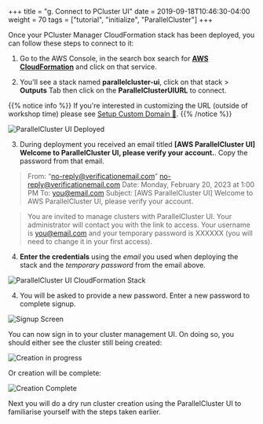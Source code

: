 +++
title = "g. Connect to PCluster UI"
date = 2019-09-18T10:46:30-04:00
weight = 70
tags = ["tutorial", "initialize", "ParallelCluster"]
+++

Once your PCluster Manager CloudFormation stack has been deployed, you can follow these steps to connect to it:

1. Go to the AWS Console, in the search box search for [**AWS CloudFormation**](https://console.aws.amazon.com/cloudformation/home) and click on that service.

2. You'll see a stack named **parallelcluster-ui**, click on that stack > **Outputs** Tab then click on the **ParallelClusterUIURL** to connect.

{{% notice info %}}
If you're interested in customizing the URL (outside of workshop time) please see [Setup Custom Domain 🔗](https://pcluster.cloud/02-tutorials/08-custom-domain.html).
{{% /notice %}}

![ParallelCluster UI Deployed](/images/hpc-aws-parallelcluster-workshop/lab1-pcluster-workshop-07-pcluster-deployed.png)

3. During deployment you received an email titled **[AWS ParallelCluster UI] Welcome to ParallelCluster UI, please verify your account.**. Copy the password from that email.

> From: “no-reply@verificationemail.com” no-reply@verificationemail.com Date: Monday, February 20, 2023 at 1:00 PM To: you@email.com Subject: [AWS ParallelCluster UI] Welcome to AWS ParallelCluster UI, please verify your account.

> You are invited to manage clusters with ParallelCluster UI. Your administrator will contact you with the link to access. Your username is you@email.com and your temporary password is XXXXXX (you will need to change it in your first access).
4. **Enter the credentials**  using the *email* you used when deploying the stack and the *temporary password* from the email above.

![ParallelCluster UI CloudFormation Stack](/images/hpc-aws-parallelcluster-workshop/lab1-pcluster-workshop-07-pcmanager-creds.png)

4. You will be asked to provide a new password. Enter a new password to complete signup.

![Signup Screen](/images/hpc-aws-parallelcluster-workshop/lab1-pcluster-workshop-07-signup.png)

You can now sign in to your cluster management UI. On doing so, you should either see the cluster still being created:

![Creation in progress](/images/hpc-aws-parallelcluster-workshop/lab1-pcluster-workshop-07-cluster-creation-in-progress.png)

Or creation will be complete:

![Creation Complete](/images/hpc-aws-parallelcluster-workshop/lab1-pcluster-workshop-07-cluster-creation-complete.png)

Next you will do a dry run cluster creation using the ParallelCluster UI to familiarise yourself with the steps taken earlier.